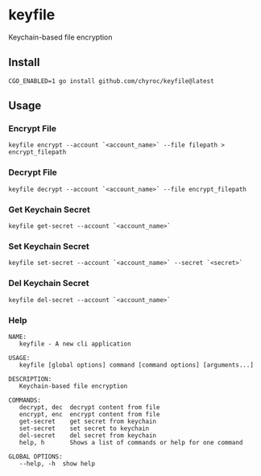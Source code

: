 # keyfile
Keychain-based file encryption

## Install

```shell
CGO_ENABLED=1 go install github.com/chyroc/keyfile@latest
```

## Usage

### Encrypt File

```shell
keyfile encrypt --account `<account_name>` --file filepath > encrypt_filepath
```

### Decrypt File

```shell
keyfile decrypt --account `<account_name>` --file encrypt_filepath
```

### Get Keychain Secret

```shell
keyfile get-secret --account `<account_name>`
```

### Set Keychain Secret

```shell
keyfile set-secret --account `<account_name>` --secret `<secret>`
```

### Del Keychain Secret

```shell
keyfile del-secret --account `<account_name>`
```

### Help

```shell
NAME:
   keyfile - A new cli application

USAGE:
   keyfile [global options] command [command options] [arguments...]

DESCRIPTION:
   Keychain-based file encryption

COMMANDS:
   decrypt, dec  decrypt content from file
   encrypt, enc  encrypt content from file
   get-secret    get secret from keychain
   set-secret    set secret to keychain
   del-secret    del secret from keychain
   help, h       Shows a list of commands or help for one command

GLOBAL OPTIONS:
   --help, -h  show help
```
